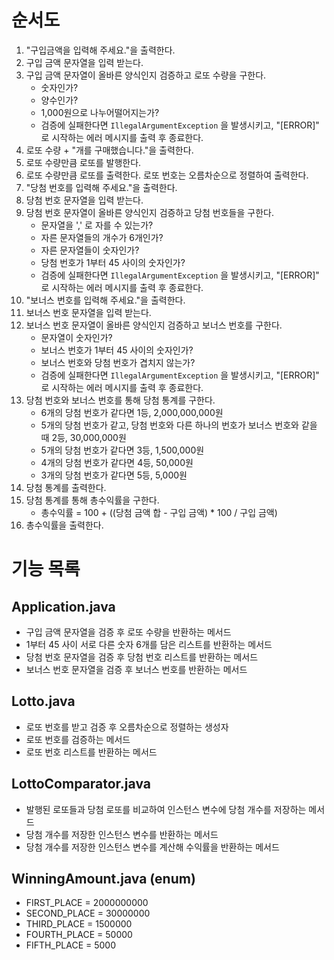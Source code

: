 # 순서도
1. "구입금액을 입력해 주세요."을 출력한다.
2. 구입 금액 문자열을 입력 받는다.
3. 구입 금액 문자열이 올바른 양식인지 검증하고 로또 수량을 구한다.
   - 숫자인가?
   - 양수인가?
   - 1,000원으로 나누어떨어지는가?
   - 검증에 실패한다면 `IllegalArgumentException` 을 발생시키고, "[ERROR]" 로 시작하는 에러 메시지를 출력 후 종료한다.
4. 로또 수량 + "개를 구매했습니다."을 출력한다.
5. 로또 수량만큼 로또를 발행한다.
6. 로또 수량만큼 로또를 출력한다. 로또 번호는 오름차순으로 정렬하여 출력한다.
7. "당첨 번호를 입력해 주세요."을 출력한다.
8. 당첨 번호 문자열을 입력 받는다.
9. 당첨 번호 문자열이 올바른 양식인지 검증하고 당첨 번호들을 구한다.
   - 문자열을 ',' 로 자를 수 있는가?
   - 자른 문자열들의 개수가 6개인가?
   - 자른 문자열들이 숫자인가?
   - 당첨 번호가 1부터 45 사이의 숫자인가?
   - 검증에 실패한다면 `IllegalArgumentException` 을 발생시키고, "[ERROR]" 로 시작하는 에러 메시지를 출력 후 종료한다.
10. "보너스 번호를 입력해 주세요."을 출력한다.
11. 보너스 번호 문자열을 입력 받는다.
12. 보너스 번호 문자열이 올바른 양식인지 검증하고 보너스 번호를 구한다.
    - 문자열이 숫자인가?
    - 보너스 번호가 1부터 45 사이의 숫자인가?
    - 보너스 번호와 당첨 번호가 겹치지 않는가?
    - 검증에 실패한다면 `IllegalArgumentException` 을 발생시키고, "[ERROR]" 로 시작하는 에러 메시지를 출력 후 종료한다.
13. 당첨 번호와 보너스 번호를 통해 당첨 통계를 구한다.
    - 6개의 당첨 번호가 같다면 1등, 2,000,000,000원
    - 5개의 당첨 번호가 같고, 당첨 번호와 다른 하나의 번호가 보너스 번호와 같을 때 2등, 30,000,000원
    - 5개의 당첨 번호가 같다면 3등, 1,500,000원
    - 4개의 당첨 번호가 같다면 4등, 50,000원
    - 3개의 당첨 번호가 같다면 5등, 5,000원
14. 당첨 통계를 출력한다.
15. 당첨 통계를 통해 총수익률을 구한다.
    - 총수익률 = 100 + ((당첨 금액 합 - 구입 금액) * 100 / 구입 금액)
16. 총수익률을 출력한다.

# 기능 목록
## Application.java
- 구입 금액 문자열을 검증 후 로또 수량을 반환하는 메서드
- 1부터 45 사이 서로 다른 숫자 6개를 담은 리스트를 반환하는 메서드
- 당첨 번호 문자열을 검증 후 당첨 번호 리스트를 반환하는 메서드
- 보너스 번호 문자열을 검증 후 보너스 번호를 반환하는 메서드

## Lotto.java
- 로또 번호를 받고 검증 후 오름차순으로 정렬하는 생성자
- 로또 번호를 검증하는 메서드
- 로또 번호 리스트를 반환하는 메서드

## LottoComparator.java
- 발행된 로또들과 당첨 로또를 비교하여 인스턴스 변수에 당첨 개수를 저장하는 메서드
- 당첨 개수를 저장한 인스턴스 변수를 반환하는 메서드
- 당첨 개수를 저장한 인스턴스 변수를 계산해 수익률을 반환하는 메서드

## WinningAmount.java (enum)
- FIRST_PLACE = 2000000000
- SECOND_PLACE = 30000000
- THIRD_PLACE = 1500000
- FOURTH_PLACE = 50000
- FIFTH_PLACE = 5000
